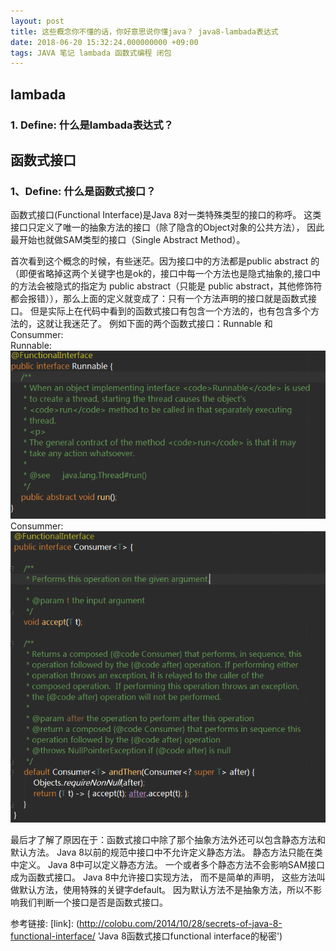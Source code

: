 ```yaml
---
layout: post
title: 这些概念你不懂的话，你好意思说你懂java？ java8-lambada表达式
date: 2018-06-20 15:32:24.000000000 +09:00
tags: JAVA 笔记 lambada 函数式编程 闭包
---
```


## lambada
### 1. Define: 什么是lambada表达式？


## 函数式接口
### 1、Define: 什么是函数式接口？
函数式接口(Functional Interface)是Java 8对一类特殊类型的接口的称呼。 这类接口只定义了唯一的抽象方法的接口（除了隐含的Object对象的公共方法），
 因此最开始也就做SAM类型的接口（Single Abstract Method）。
 
 首次看到这个概念的时候，有些迷茫。因为接口中的方法都是public abstract 的（即便省略掉这两个关键字也是ok的，接口中每一个方法也是隐式抽象的,接口中的方法会被隐式的指定为 public abstract（只能是 public abstract，其他修饰符都会报错）），那么上面的定义就变成了：只有一个方法声明的接口就是函数式接口。
 但是实际上在代码中看到的函数式接口有包含一个方法的，也有包含多个方法的，这就让我迷茫了。
 例如下面的两个函数式接口：Runnable 和 Consummer:
 <br>Runnable:<br>
 ![Alt text](../assets/images/Runnable.png?raw=true "java.lang.Runnable")
 <br>Consummer:<br>
 ![Alt text](../assets/images/Java.util.function.Consummer.png?raw=true "java.util.function.Consummer")
 
 最后才了解了原因在于：函数式接口中除了那个抽象方法外还可以包含静态方法和默认方法。
 Java 8以前的规范中接口中不允许定义静态方法。 静态方法只能在类中定义。 Java 8中可以定义静态方法。
 一个或者多个静态方法不会影响SAM接口成为函数式接口。
 Java 8中允许接口实现方法， 而不是简单的声明， 这些方法叫做默认方法，使用特殊的关键字default。
 因为默认方法不是抽象方法，所以不影响我们判断一个接口是否是函数式接口。
 
 参考链接: [link]: (http://colobu.com/2014/10/28/secrets-of-java-8-functional-interface/ 'Java 8函数式接口functional interface的秘密')
 
